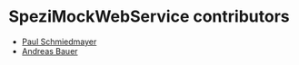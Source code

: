 <!--
                  
#
# This source file is part of the Stanford Spezi open source project
#
# SPDX-FileCopyrightText: 2022 Stanford University and the project authors (see CONTRIBUTORS.md)
#
# SPDX-License-Identifier: MIT
# 
             
-->

SpeziMockWebService contributors
====================

* [Paul Schmiedmayer](https://github.com/PSchmiedmayer)
* [Andreas Bauer](https://github.com/Supereg)
